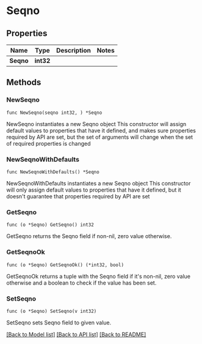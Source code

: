 # Seqno

## Properties

Name | Type | Description | Notes
------------ | ------------- | ------------- | -------------
**Seqno** | **int32** |  | 

## Methods

### NewSeqno

`func NewSeqno(seqno int32, ) *Seqno`

NewSeqno instantiates a new Seqno object
This constructor will assign default values to properties that have it defined,
and makes sure properties required by API are set, but the set of arguments
will change when the set of required properties is changed

### NewSeqnoWithDefaults

`func NewSeqnoWithDefaults() *Seqno`

NewSeqnoWithDefaults instantiates a new Seqno object
This constructor will only assign default values to properties that have it defined,
but it doesn't guarantee that properties required by API are set

### GetSeqno

`func (o *Seqno) GetSeqno() int32`

GetSeqno returns the Seqno field if non-nil, zero value otherwise.

### GetSeqnoOk

`func (o *Seqno) GetSeqnoOk() (*int32, bool)`

GetSeqnoOk returns a tuple with the Seqno field if it's non-nil, zero value otherwise
and a boolean to check if the value has been set.

### SetSeqno

`func (o *Seqno) SetSeqno(v int32)`

SetSeqno sets Seqno field to given value.



[[Back to Model list]](../README.md#documentation-for-models) [[Back to API list]](../README.md#documentation-for-api-endpoints) [[Back to README]](../README.md)


